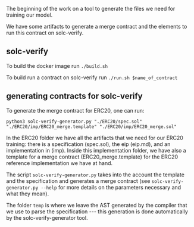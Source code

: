 The beginning of the work on a tool to generate the files we need for training our model.

We have some artifacts to generate a merge contract and the elements to run this contract on solc-verify.

## solc-verify

To build the docker image run ``./build.sh``

To build run a contract on solc-verify run ``./run.sh $name_of_contract``

## generating contracts for solc-verify

To generate the merge contract for ERC20, one can run:

``python3 solc-verify-generator.py "./ERC20/spec.sol" "./ERC20/imp/ERC20_merge.template" "./ERC20/imp/ERC20_merge.sol"``

In the ERC20 folder we have all the artifacts that we need for our ERC20 training: there is a specification (spec.sol), the eip (eip.md), and an implementation in (imp). Inside this implementation folder, we have also a template for a merge contract (ERC20_merge.template) for the ERC20 reference implementation we have at hand. 

The script ``solc-verify-generator.py`` takes into the account the template and the specification and generates a merge contract (see ``solc-verify-generator.py --help`` for more details on the parameters necessary and what they mean).

The folder ``temp`` is where we leave the AST generated by the compiler that we use to parse the specification --- this generation is done automatically by the solc-verify-generator tool.

